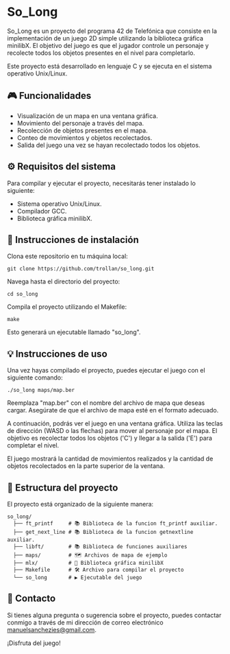 # So_Long

So_Long es un proyecto del programa 42 de Telefónica que consiste en la implementación de un juego 2D simple utilizando la biblioteca gráfica minilibX. El objetivo del juego es que el jugador controle un personaje y recolecte todos los objetos presentes en el nivel para completarlo.

Este proyecto está desarrollado en lenguaje C y se ejecuta en el sistema operativo Unix/Linux.

## 🎮 Funcionalidades
- Visualización de un mapa en una ventana gráfica.
- Movimiento del personaje a través del mapa.
- Recolección de objetos presentes en el mapa.
- Conteo de movimientos y objetos recolectados.
- Salida del juego una vez se hayan recolectado todos los objetos.

## ⚙️ Requisitos del sistema
Para compilar y ejecutar el proyecto, necesitarás tener instalado lo siguiente:
- Sistema operativo Unix/Linux.
- Compilador GCC.
- Biblioteca gráfica minilibX.

## 🚀 Instrucciones de instalación
Clona este repositorio en tu máquina local:
```
git clone https://github.com/trollan/so_long.git
```
Navega hasta el directorio del proyecto:
```
cd so_long
```
Compila el proyecto utilizando el Makefile:
```
make
```
Esto generará un ejecutable llamado "so_long".

## 💡 Instrucciones de uso
Una vez hayas compilado el proyecto, puedes ejecutar el juego con el siguiente comando:
```
./so_long maps/map.ber
```
Reemplaza "map.ber" con el nombre del archivo de mapa que deseas cargar. Asegúrate de que el archivo de mapa esté en el formato adecuado.

A continuación, podrás ver el juego en una ventana gráfica. Utiliza las teclas de dirección (WASD o las flechas) para mover al personaje por el mapa. El objetivo es recolectar todos los objetos ('C') y llegar a la salida ('E') para completar el nivel.

El juego mostrará la cantidad de movimientos realizados y la cantidad de objetos recolectados en la parte superior de la ventana.

## 📁 Estructura del proyecto
El proyecto está organizado de la siguiente manera:
```
so_long/
  ├── ft_printf     # 📚 Biblioteca de la funcion ft_printf auxiliar.
  ├── get_next_line # 📚 Biblioteca de la funcion getnextline auxiliar.
  ├── libft/        # 📚 Biblioteca de funciones auxiliares
  ├── maps/         # 🗺️ Archivos de mapa de ejemplo
  ├── mlx/          # 🎨 Biblioteca gráfica minilibX
  ├── Makefile      # 🛠️ Archivo para compilar el proyecto
  └── so_long       # ▶️ Ejecutable del juego
```

## 📧 Contacto
Si tienes alguna pregunta o sugerencia sobre el proyecto, puedes contactar conmigo a través de mi dirección de correo electrónico manuelsanchezies@gmail.com.

¡Disfruta del juego!

